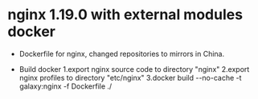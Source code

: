 # nginx 1.19.0 with external modules docker

* Dockerfile for nginx, changed repositories to mirrors in China. 
       
* Build docker
    1.export nginx source code to directory "nginx"
    2.export nginx profiles to directory "etc/nginx"
    3.docker build --no-cache -t galaxy:nginx -f Dockerfile ./
